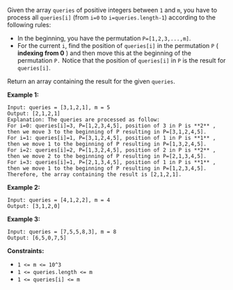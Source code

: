 Given the array `queries` of positive integers between `1` and `m`, you have
to process all `queries[i]` (from `i=0` to `i=queries.length-1`) according to
the following rules:

  * In the beginning, you have the permutation `P=[1,2,3,...,m]`.
  * For the current `i`, find the position of `queries[i]` in the permutation `P` ( **indexing from 0** ) and then move this at the beginning of the permutation `P.` Notice that the position of `queries[i]` in `P` is the result for `queries[i]`.

Return an array containing the result for the given `queries`.



**Example 1:**

    
    
    Input: queries = [3,1,2,1], m = 5
    Output: [2,1,2,1] 
    Explanation: The queries are processed as follow: 
    For i=0: queries[i]=3, P=[1,2,3,4,5], position of 3 in P is **2** , then we move 3 to the beginning of P resulting in P=[3,1,2,4,5]. 
    For i=1: queries[i]=1, P=[3,1,2,4,5], position of 1 in P is **1** , then we move 1 to the beginning of P resulting in P=[1,3,2,4,5]. 
    For i=2: queries[i]=2, P=[1,3,2,4,5], position of 2 in P is **2** , then we move 2 to the beginning of P resulting in P=[2,1,3,4,5]. 
    For i=3: queries[i]=1, P=[2,1,3,4,5], position of 1 in P is **1** , then we move 1 to the beginning of P resulting in P=[1,2,3,4,5]. 
    Therefore, the array containing the result is [2,1,2,1].  
    

**Example 2:**

    
    
    Input: queries = [4,1,2,2], m = 4
    Output: [3,1,2,0]
    

**Example 3:**

    
    
    Input: queries = [7,5,5,8,3], m = 8
    Output: [6,5,0,7,5]
    



**Constraints:**

  * `1 <= m <= 10^3`
  * `1 <= queries.length <= m`
  * `1 <= queries[i] <= m`

